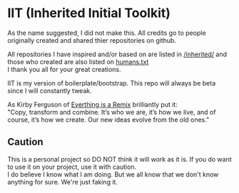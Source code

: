 # IIT (Inherited Initial Toolkit)

As the name suggested, I did not make this. All credits go to people originally created and shared thier repositories on github.

All repositories I have inspired and/or based on are listed in [/inherited/](https://github.com/studiomohawk/IIT/tree/master/inherited) and those who created are also listed on [humans.txt](https://github.com/studiomohawk/IIT/blob/master/humans.txt)  
I thank you all for your great creations.

IIT is my version of boilerplate/bootstrap. This repo will always be beta since I will constantly tweak.  

As Kirby Ferguson of [Everthing is a Remix](http://www.everythingisaremix.info/) brilliantly put it:  
"Copy, transform and combine. It’s who we are, it’s how we live, and of course, it’s how we create. Our new ideas evolve from the old ones."

## Caution

This is a personal project so DO NOT think it will work as it is. If you do want to use it on your project, use it with caution.  
I do believe I know what I am doing. But we all know that we don't know anything for sure. We're just faking it.
